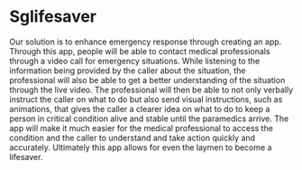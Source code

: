 # Sglifesaver
Our solution is to enhance emergency response through creating an app. Through this app, people will be able to contact medical professionals through a video call 
for emergency situations. While listening to the information being provided by the caller about the situation, the professional will also be able to get a better 
understanding of the situation through the live video. The professional will then be able to not only verbally instruct the caller on what to do but also send visual instructions, 
such as animations, that gives the caller a clearer idea on what to do to keep a person in critical condition alive and stable until the paramedics arrive. 
The app will make it much easier for the medical professional to access the condition and the caller to understand and take action quickly and accurately.
Ultimately this app allows for even the laymen to become a lifesaver.
